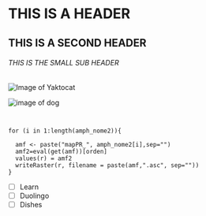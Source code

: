 # THIS IS A HEADER
## THIS IS A SECOND HEADER
###### THIS IS THE SMALL SUB HEADER

![Image of Yaktocat](https://octodex.github.com/images/yaktocat.png)

![image of dog](https://hips.hearstapps.com/hmg-prod.s3.amazonaws.com/images/golden-retriever-royalty-free-image-506756303-1560962726.jpg?crop=0.672xw:1.00xh;0.166xw,0&resize=640:*)

```


for (i in 1:length(amph_nome2)){
  
  amf <- paste("mapPR_", amph_nome2[i],sep="")
  amf2=eval(get(amf))[orden]
  values(r) = amf2
  writeRaster(r, filename = paste(amf,".asc", sep=""))
}

```
- [ ] Learn
- [ ] Duolingo
- [ ] Dishes
